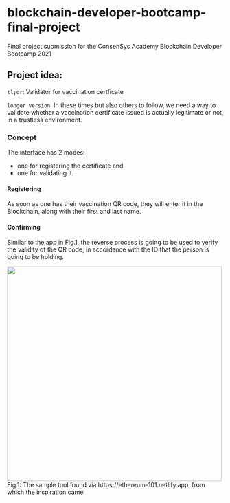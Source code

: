 # blockchain-developer-bootcamp-final-project
Final project submission for the ConsenSys Academy Blockchain Developer Bootcamp 2021

## Project idea:

`tl;dr`: Validator for vaccination certficate

`longer version`: 
In these times but also others to follow, we need a way to validate whether a vaccination certificate issued is actually legitimate or not, in a trustless environment. 

### Concept
The interface has 2 modes:
- one for registering the certificate and
- one for validating it.

#### Registering
As soon as one has their vaccination QR code, they will enter it in the Blockchain, along with their first and last name.

#### Confirming
Similar to the app in Fig.1, the reverse process is going to be used to verify the validity of the QR code, in accordance with the ID that the person is going to be holding.

<img src="https://user-images.githubusercontent.com/5063813/135172098-a38dd1cc-3f02-4da2-b71f-c07255b2da70.png" width=500/>
Fig.1: The sample tool found via https://ethereum-101.netlify.app, from which the inspiration came
